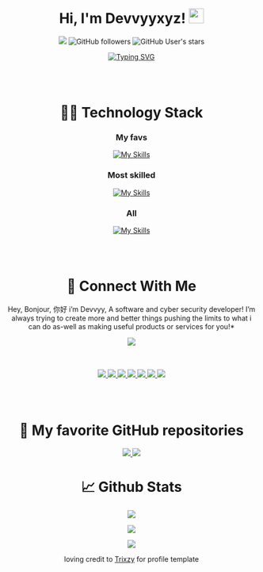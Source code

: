<h1 align="center">
  Hi, I'm Devvyyxyz!
  <img src="https://media.giphy.com/media/hvRJCLFzcasrR4ia7z/giphy.gif" width="30px"/>
</h1>

<div align="center">
 
![](https://komarev.com/ghpvc/?username=Devvyyxyz)
![GitHub followers](https://img.shields.io/github/followers/devvyyxyz)
![GitHub User's stars](https://img.shields.io/github/stars/devvyyxyz)

<!--- https://readme-typing-svg.herokuapp.com --->
[![Typing SVG](https://readme-typing-svg.herokuapp.com?font=Inconsolata&pause=1000&color=76E63BFF&center=true&vCenter=true&width=435&lines=Discord+bot+developer;Cyber+security+student;Software+designer;Web+designer)](https://github.com/devvyyxyz)
 
</div>

<br></br>

<h1 align="center">
  👨‍💻 Technology Stack
</h1>


<!-- https://github.com/tandpfun/skill-icons -->

<h3 align="center">My favs</h3>
<div align="center">
  
[![My Skills](https://skillicons.dev/icons?i=js,html,nodejs,cpp,linux,unreal,vscode&theme=dark)](https://github.com/devvyyxyz)

<h3 align="center">Most skilled</h3>
<div align="center">
  
[![My Skills](https://skillicons.dev/icons?i=bash,html,unreal,py,md,discord&theme=dark)](https://github.com/devvyyxyz)

<h3 align="center">All</h3>
<div align="center">
  
[![My Skills](https://skillicons.dev/icons?i=ae,pr,xd,au,ps,ai,aws,gcp,blender,py,codepen,git,figma,firebase,godot,heroku,replit,linux,mongodb,unity,unreal,vscode,bash,java,php,lua,md,js,html,css,nodejs,cloudflare,mongodb,apple,blender,cpp,cs,discord,rider,&theme=dark)](https://github.com/devvyyxyz)
</div>

<br></br>

<h1 align="center">
  🔗 Connect With Me
</h1> 

<div align="center">
  <p>Hey, Bonjour, 你好 i’m Devvyy, A software and cyber security developer! I’m always trying to create more and better things pushing the limits to what i can do as-well as making useful products or services for you!*</p>
  <picture>
    <img align="center" src="https://lanyard-profile-readme.vercel.app/api/664171400193638401?theme=dark&animated=true&hideDiscrim=false&idleMessage=Probably%20doing%20something%20else..." onclick="return false;">
  </picture> 
  
</div>
<br></br>
<p align="center">
  <a href="https://discordapp.com/users/664171400193638401">
    <img src="https://skillicons.dev/icons?i=discord" />
  </a>
  <a href="https://twitter.com/@devvyyxyz">
    <img src="https://skillicons.dev/icons?i=twitter" />
  </a>
  <a href="https://instagram.com">
    <img src="https://skillicons.dev/icons?i=instagram" />
  </a>
  <a href="https://github.com/devvyyxyz">
    <img src="https://skillicons.dev/icons?i=github" />
  </a>
  <a href="https://www.linkedin.com/in/khyle-mitchell-5a97a1275/">
    <img src="https://skillicons.dev/icons?i=linkedin" />
  </a>
  <a href="https://replit.com/@devvyyxyz">
    <img src="https://skillicons.dev/icons?i=replit" />
  </a>
  <a href="https://stackoverflow.com">
    <img src="https://skillicons.dev/icons?i=stackoverflow" />
  </a>
</p>

<br></br>

<h1 align="center">
  💖 My favorite GitHub repositories
</h1> 
<p align="center">
    <a href="https://github.com/devvyyxyz/noodle-bot">
        <img src="https://github-readme-stats.vercel.app/api/pin/?username=devvyyxyz&repo=noodle-bot&bg_color=0d1117&title_color=58a6ff&text_color=8b949e&icon_color=8b949e&hide_border=true&show_owner=true" />
    </a>
    <a href="https://github.com/devvyyxyz/modrinth-text-packs">
        <img src="https://github-readme-stats.vercel.app/api/pin/?username=devvyyxyz&repo=modrinth-text-packs&bg_color=0d1117&title_color=58a6ff&text_color=8b949e&icon_color=8b949e&hide_border=true&show_owner=true" />
    </a>
</p>


<h1 align="center">
  📈 Github Stats
</h1>

<!-- https://github.com/jstrieb/github-stats -->
<div align="center">
  
![](https://github-readme-streak-stats.herokuapp.com/?user=devvyyxyz&hide_border=true&background=0D1117&currStreakLabel=FFFFFF&sideLabels=FFFFFF&currStreakNum=FFFFFF&dates=FFFFFF&sideNums=FFFFFF&fire=006BD6&ring=006BD6&stroke=FFFFFFFF) 
  
![](https://github-readme-stats.vercel.app/api?username=devvyyxyz&hide_border=true&hide=issues,prs&count_private=true&show_owner=true&show_icons=true&bg_color=0d1117&title_color=ffffff&text_color=ffffff&icon_color=006bd6)
  
![](https://github-readme-stats.vercel.app/api/top-langs/?username=devvyyxyz&hide_border=true&layout=compact&card_width=445&bg_color=0d1117&title_color=ffffff&text_color=ffffff&icon_color=006bd6)

</div>
<div align="center">
  loving credit to <a href="https://github.com/trixzyy">Trixzy</a> for profile template
</div>
